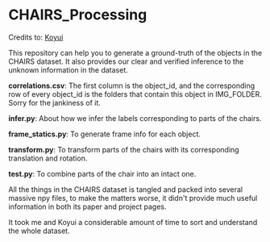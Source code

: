 # CHAIRS_Processing

Credits to: [Koyui](https://github.com/Koyui)

This repository can help you to generate a ground-truth of the objects in the CHAIRS dataset. It also provides our clear and verified inference to the unknown information in the dataset.

**correlations.csv**: The first column is the object_id, and the corresponding row of every object_id is the folders that contain this object in IMG_FOLDER. Sorry for the jankiness of it.

**infer.py**: About how we infer the labels corresponding to parts of the chairs.

**frame_statics.py**: To generate frame info for each object.

**transform.py**: To transform parts of the chairs with its corresponding translation and rotation.

**test.py**: To combine parts of the chair into an intact one.

All the things in the CHAIRS dataset is tangled and packed into several massive npy files, to make the matters worse, it didn't provide much useful information in both its paper and project pages.

It took me and Koyui a considerable amount of time to sort and understand the whole dataset.
